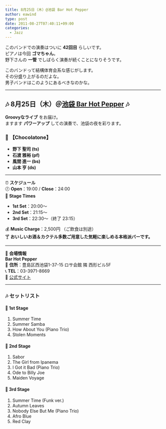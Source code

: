 ```yaml
---
title: 8月25日（木）@池袋 Bar Hot Pepper
author: eawind
type: post
date: 2011-08-27T07:40:11+09:00
categories:
  - Jazz
---
```

このバンドでの演奏はついに **42回目** らしいです。  
ピアノは今回 **ゴマちゃん**。  
野下さんの **一管** でしばらく演奏が続くことになりそうです。

このバンドって結構体育会系な感じがします。  
その分盛り上がるのだよな。  
男子バンドはこのようにあるべきなのかな。

---

## **🎶 8月25日（木）＠[池袋 Bar Hot Pepper](http://jazzhotpepper.com/) 🎶**

**Groovyなライブ** をお届け。  
ますます **パワーアップ** しての演奏で、池袋の夜を彩ります。

### 🎵 **【Chocolatone】**
- **野下 聖司 (ts)**
- **石渡 雅裕 (pf)**
- **風間 進一 (bs)**
- **山本 亨 (ds)**

---

⏰ **スケジュール**  
🕖 **Open**：19:00 / **Close**：24:00  
🎵 **Stage Times**  
- **1st Set**：20:00〜  
- **2nd Set**：21:15〜  
- **3rd Set**：22:30〜（終了 23:15）  

💰 **Music Charge**：2,500円 （ご飲食は別途）  
🍸 **おいしいお酒＆カクテル多数ご用意した気軽に楽しめる本格派バーです。**  

---

📍 **会場情報**  
**Bar Hot Pepper**  
📌 **住所**：豊島区西池袋1-37-15 ロサ会館 隣 西形ビル5F  
📞 **TEL**：03-3971-8669  
🔗 [公式サイト](http://jazzhotpepper.com/)  

---

### 🎶 **セットリスト**
#### 🎵 **1st Stage**
1. Summer Time  
2. Summer Samba  
3. How About You (Piano Trio)  
4. Stolen Moments  

#### 🎵 **2nd Stage**
1. Sabor  
2. The Girl from Ipanema  
3. I Got it Bad (Piano Trio)  
4. Ode to Billy Joe  
5. Maiden Voyage  

#### 🎵 **3rd Stage**
1. Summer Time (Funk ver.)  
2. Autumn Leaves  
3. Nobody Else But Me (Piano Trio)  
4. Afro Blue  
5. Red Clay  
